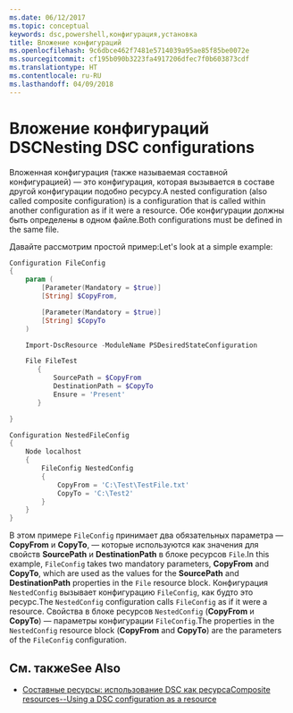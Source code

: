 ```yaml
---
ms.date: 06/12/2017
ms.topic: conceptual
keywords: dsc,powershell,конфигурация,установка
title: Вложение конфигураций
ms.openlocfilehash: 9c6dbce462f7481e5714039a95ae85f85be0072e
ms.sourcegitcommit: cf195b090b3223fa4917206dfec7f0b603873cdf
ms.translationtype: HT
ms.contentlocale: ru-RU
ms.lasthandoff: 04/09/2018
---
```

# <a name="nesting-dsc-configurations"></a><span data-ttu-id="a12c9-103">Вложение конфигураций DSC</span><span class="sxs-lookup"><span data-stu-id="a12c9-103">Nesting DSC configurations</span></span>

<span data-ttu-id="a12c9-104">Вложенная конфигурация (также называемая составной конфигурацией) — это конфигурация, которая вызывается в составе другой конфигурации подобно ресурсу.</span><span class="sxs-lookup"><span data-stu-id="a12c9-104">A nested configuration (also called composite configuration) is a configuration that is called within another configuration as if it were a resource.</span></span>
<span data-ttu-id="a12c9-105">Обе конфигурации должны быть определены в одном файле.</span><span class="sxs-lookup"><span data-stu-id="a12c9-105">Both configurations must be defined in the same file.</span></span>

<span data-ttu-id="a12c9-106">Давайте рассмотрим простой пример:</span><span class="sxs-lookup"><span data-stu-id="a12c9-106">Let's look at a simple example:</span></span>

```powershell
Configuration FileConfig
{
    param (
        [Parameter(Mandatory = $true)]
        [String] $CopyFrom,

        [Parameter(Mandatory = $true)]
        [String] $CopyTo
    )

    Import-DscResource -ModuleName PSDesiredStateConfiguration

    File FileTest
       {
           SourcePath = $CopyFrom
           DestinationPath = $CopyTo
           Ensure = 'Present'
       }

}

Configuration NestedFileConfig
{
    Node localhost
    {
        FileConfig NestedConfig
        {
            CopyFrom = 'C:\Test\TestFile.txt'
            CopyTo = 'C:\Test2'
        }
    }
}
```

<span data-ttu-id="a12c9-107">В этом примере `FileConfig` принимает два обязательных параметра — **CopyFrom** и **CopyTo**, — которые используются как значения для свойств **SourcePath** и **DestinationPath** в блоке ресурсов `File`.</span><span class="sxs-lookup"><span data-stu-id="a12c9-107">In this example, `FileConfig` takes two mandatory parameters,  **CopyFrom** and **CopyTo**, which are used as the values for the **SourcePath** and **DestinationPath** properties in the `File` resource block.</span></span>
<span data-ttu-id="a12c9-108">Конфигурация `NestedConfig` вызывает конфигурацию `FileConfig`, как будто это ресурс.</span><span class="sxs-lookup"><span data-stu-id="a12c9-108">The `NestedConfig` configuration calls `FileConfig` as if it were a resource.</span></span>
<span data-ttu-id="a12c9-109">Свойства в блоке ресурсов `NestedConfig` (**CopyFrom** и **CopyTo**) — параметры конфигурации `FileConfig`.</span><span class="sxs-lookup"><span data-stu-id="a12c9-109">The properties in the `NestedConfig` resource block (**CopyFrom** and **CopyTo**) are the parameters of the `FileConfig` configuration.</span></span>

## <a name="see-also"></a><span data-ttu-id="a12c9-110">См. также</span><span class="sxs-lookup"><span data-stu-id="a12c9-110">See Also</span></span>

- [<span data-ttu-id="a12c9-111">Составные ресурсы: использование DSC как ресурса</span><span class="sxs-lookup"><span data-stu-id="a12c9-111">Composite resources--Using a DSC configuration as a resource</span></span>](authoringResourceComposite.md)